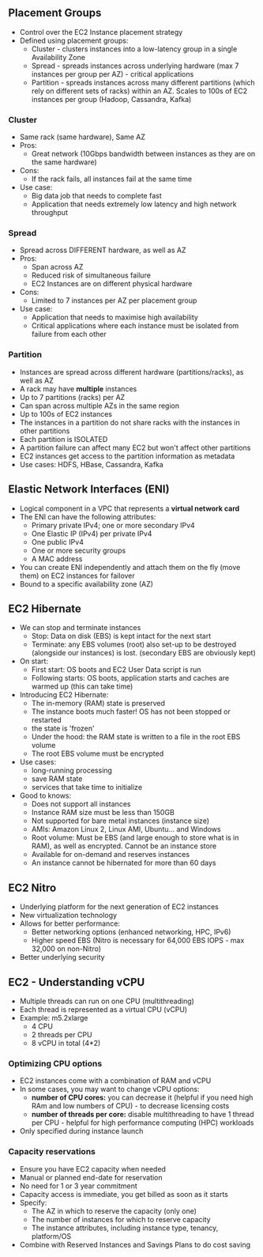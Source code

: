 ## Placement Groups
- Control over the EC2 Instance placement strategy
- Defined using placement groups:
  - Cluster - clusters instances into a low-latency group in a single Availability Zone
  - Spread - spreads instances across underlying hardware (max 7 instances per group per AZ) - critical applications
  - Partition - spreads instances across many different partitions (which rely on different sets of racks) within an AZ. Scales to 100s of EC2 instances per group (Hadoop, Cassandra, Kafka)

### Cluster
- Same rack (same hardware), Same AZ
- Pros:
  - Great network (10Gbps bandwidth between instances as they are on the same hardware)
- Cons:
  - If the rack fails, all instances fail at the same time
- Use case:
  - Big data job that needs to complete fast
  - Application that needs extremely low latency and high network throughput

### Spread
- Spread across DIFFERENT hardware, as well as AZ
- Pros:
  - Span across AZ
  - Reduced risk of simultaneous failure
  - EC2 Instances are on different physical hardware
- Cons:
  - Limited to 7 instances per AZ per placement group
- Use case:
  - Application that needs to maximise high availability
  - Critical applications where each instance must be isolated from failure from each other

### Partition
- Instances are spread across different hardware (partitions/racks), as well as AZ
- A rack may have **multiple** instances
- Up to 7 partitions (racks) per AZ 
- Can span across multiple AZs in the same region
- Up to 100s of EC2 instances
- The instances in a partition do not share racks with the instances in other partitions
- Each partition is ISOLATED
- A partition failure can affect many EC2 but won't affect other partitions
- EC2 instances get access to the partition information as metadata
- Use cases: HDFS, HBase, Cassandra, Kafka

## Elastic Network Interfaces (ENI)
- Logical component in a VPC that represents a **virtual network card**
- The ENI can have the following attributes:
  - Primary private IPv4; one or more secondary IPv4
  - One Elastic IP (IPv4) per private IPv4
  - One public IPv4
  - One or more security groups
  - A MAC address
- You can create ENI independently and attach them on the fly (move them) on EC2 instances for failover
- Bound to a specific availability zone (AZ)

## EC2 Hibernate
- We can stop and terminate instances
  - Stop: Data on disk (EBS) is kept intact for the next start
  - Terminate: any EBS volumes (root) also set-up to be destroyed (alongside our instances) is lost. (secondary EBS are obviously kept)
- On start:
  - First start: OS boots and EC2 User Data script is run
  - Following starts: OS boots, application starts and caches are warmed up (this can take time)
- Introducing EC2 Hibernate:
  - The in-memory (RAM) state is preserved
  - The instance boots much faster! OS has not been stopped or restarted
  - the state is 'frozen'
  - Under the hood: the RAM state is written to a file in the root EBS volume
  - The root EBS volume must be encrypted
- Use cases:
  - long-running processing
  - save RAM state
  - services that take time to initialize
- Good to knows:
  - Does not support all instances
  - Instance RAM size must be less than 150GB
  - Not supported for bare metal instances (instance size)
  - AMIs: Amazon Linux 2, Linux AMI, Ubuntu... and Windows
  - Root volume: Must be EBS (and large enough to store what is in RAM), as well as encrypted. Cannot be an instance store
  - Available for on-demand and reserves instances
  - An instance cannot be hibernated for more than 60 days

## EC2 Nitro
- Underlying platform for the next generation of EC2 instances
- New virtualization technology
- Allows for better performance:
  - Better networking options (enhanced networking, HPC, IPv6)
  - Higher speed EBS (Nitro is necessary for 64,000 EBS IOPS - max 32,000 on non-Nitro)
- Better underlying security

## EC2 - Understanding vCPU
- Multiple threads can run on one CPU (multithreading)
- Each thread is represented as a virtual CPU (vCPU)
- Example: m5.2xlarge
  - 4 CPU
  - 2 threads per CPU
  - 8 vCPU in total (4*2)

### Optimizing CPU options
- EC2 instances come with a combination of RAM and vCPU
- In some cases, you may want to change vCPU options:
  - **number of CPU cores:** you can decrease it (helpful if you need high RAm and low numbers of CPU) - to decrease licensing costs
  - **number of threads per core:** disable multithreading to have 1 thread per CPU - helpful for high performance computing (HPC) workloads
- Only specified during instance launch

### Capacity reservations
- Ensure you have EC2 capacity when needed
- Manual or planned end-date for reservation
- No need for 1 or 3 year commitment
- Capacity access is immediate, you get billed as soon as it starts
- Specify:
  - The AZ in which to reserve the capacity (only one)
  - The number of instances for which to reserve capacity
  - The instance attributes, including instance type, tenancy, platform/OS
- Combine with Reserved Instances and Savings Plans to do cost saving
